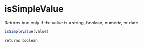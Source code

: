 # isSimpleValue

Returns true only if the value is a string, boolean, numeric, or date.

```javascript
isSimpleValue(value)
```

```javascript
returns boolean
```
